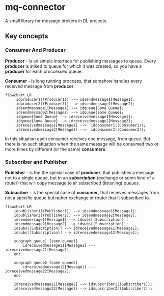# mq-connector

A small library for message brokers in DL projects.

## Key concepts

### Consumer And Producer

**Producer** - is an simple interface for publishing messages to queue.
Every **producer** is stiked to queue for which it was created, so you have
a **producer** for each proccessed queue.

**Consumer** - is long running proccess, that somehow handles every received
message from **producer**. 
 
```mermaid
flowchart LR
     idproducer1((Producer1)) --> idsendmessage1[Message1];
     idpruducer2((Producer2)) --> idsendmessage2[Message2];
     idsendmessage1[Message1] --> idqueue{Some Queue};
     idsendmessage2[Message2] --> idqueue{Some Queue};
     idqueue{Some Queue} --> idreceivedmessage1[Message1];
     idqueue{Some Queue} --> idreceivedmessage2[Message2];
     idreceivedmessage1[Message1] -->  idconsumer1((Consumer1));
     idreceivedmessage2[Message2] -->  idconsumer2((Consumer2));
```

In this situation each consumer receives one message, from queue. But
there is no such situation when the same message will be consumed two
or more times by different (or the same) **consumers**.

### Subscriber and Publisher

**Publisher** - is the the special case of **producer**, that publishes a message
not to a single queue, but to an _**subscription**_ (exchange or some kind of a router)
that will copy message to all subscribed (listening) queues.

**Subscriber** - is the special case of **consumer**, that receives messages from not
a specific queue but rather exchange or router that it subscribed to.

```mermaid
flowchart LR
    idpublisher1((Publisher1)) --> idsendmessage1[Message1];
    idpublisher2((Publisher2)) --> idsendmessage2[Message2];
    idsendmessage1[Message1] --> idsubs[(Subscription)];
    idsendmessage2[Message2] --> idsubs[(Subscription)];
    idsubs[(Subscription)] --> idreceivedmessage11[Message1];
    idsubs[(Subscription)] --> idreceivedmessage12[Message1];
    
    subgraph queue1 [some queue1]
        idreceivedmessage11[Message1] --- idreceivedmessage21[Message2];
    end
    
    subgraph queue2 [some queue2]
        idreceivedmessage12[Message1] --- idreceivedmessage22[Message2];
    end
    
    idreceivedmessage21[Message2] --> idsubscriber1((Subscriber1));
    idreceivedmessage22[Message2] --> idsubscriber2((Subscriber2));
```
